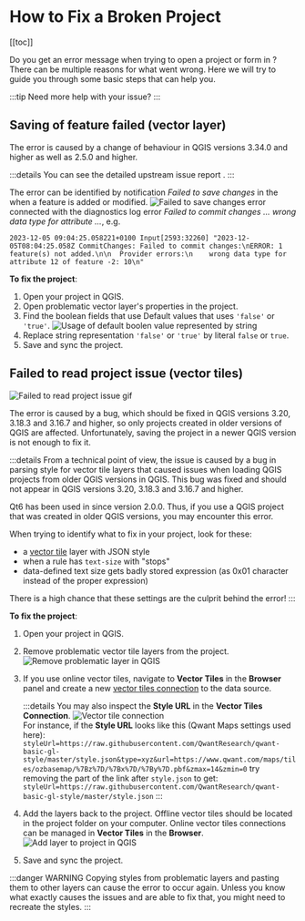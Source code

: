 # How to Fix a Broken Project
[[toc]]

Do you get an error message when trying to open a project or form in <MobileAppName />? There can be multiple reasons for what went wrong. Here we will try to guide you through some basic steps that can help you.

:::tip
Need more help with your issue? <CommunityJoin />
:::

## Saving of feature failed (vector layer)

<SinceBadge type="App" version="2.5.0" />

The error is caused by a change of behaviour in QGIS versions 3.34.0 and higher as well as <MobileAppName /> 2.5.0 and higher. 

:::details
You can see the detailed upstream issue report <GitHubRepo id="qgis/QGIS/issues/55517" desc="on this link" />. 
::: 

The error can be identified by notification *Failed to save changes* in the <MobileAppName /> when a feature is added or modified. 
![Failed to save changes error](./saving_failed_bug.png "Failed to save changes error")
connected with the diagnostics log error *Failed to commit changes ... wrong data type for attribute ...*, e.g.

```
2023-12-05 09:04:25.058221+0100 Input[2593:32260] "2023-12-05T08:04:25.058Z CommitChanges: Failed to commit changes:\nERROR: 1 feature(s) not added.\n\n  Provider errors:\n    wrong data type for attribute 12 of feature -2: 10\n"
```

**To fix the project**:
1. Open your <MainPlatformName /> project in QGIS.
2. Open problematic vector layer's properties in the project. 
3. Find the boolean fields that use Default values that uses `'false'` or `'true'`.
![Usage of default boolen value represented by string](./bad_default_val.png  "Usage of default boolen value represented by string")
4. Replace string representation `'false'` or `'true'` by literal `false` or `true`.
5. Save and sync the project.


## Failed to read project issue (vector tiles)

![Failed to read project issue gif](./error-dialog.gif "Failed to read project issue gif")

The error is caused by a bug, which should be fixed in QGIS versions 3.20, 3.18.3 and 3.16.7 and higher, so only projects created in older versions of QGIS are affected. Unfortunately, saving the project in a newer QGIS version is not enough to fix it.

:::details
From a technical point of view, the issue is caused by a bug in parsing <NoSpellcheck id="Mapbox GL" /> style for vector tile layers that caused issues when loading <NoSpellcheck id="Qt5-based" /> QGIS projects from older QGIS versions in <NoSpellcheck id="Qt6-based" /> QGIS. This bug was fixed and should not appear in QGIS versions 3.20, 3.18.3 and 3.16.7 and higher. 

Qt6 has been used in <MobileAppName /> since version 2.0.0. Thus, if you use a QGIS project that was created in older QGIS versions, you may encounter this error.

When trying to identify what to fix in your project, look for these:
- a [vector tile](../../gis/settingup_background_map/#vector-tiles) layer with JSON style
- when a rule has `text-size` with "stops"
- data-defined text size gets badly stored expression (as 0x01 character instead of the proper expression)

There is a high chance that these settings are the culprit behind the error!
:::

**To fix the project**:
1. Open your <MainPlatformName /> project in QGIS.
2. Remove problematic vector tile layers from the project. 
   ![Remove problematic layer in QGIS](./qgis-remove-layer.jpg "Remove problematic layer in QGIS")
   
3. If you use online vector tiles, navigate to **Vector Tiles** in the **Browser** panel and create a new [vector tiles connection](../../gis/settingup_background_map/#vector-tiles) to the data source. 
   
   :::details
   You may also inspect the **Style URL** in the **Vector Tiles Connection**.
   ![Vector tile connection](./qgis-vt-connection.jpg "Vector tile connection")    
   For instance, if the **Style URL** looks like this (Qwant Maps settings used here):
   `styleUrl=https://raw.githubusercontent.com/QwantResearch/qwant-basic-gl-style/master/style.json&type=xyz&url=https://www.qwant.com/maps/tiles/ozbasemap/%7Bz%7D/%7Bx%7D/%7By%7D.pbf&zmax=14&zmin=0`
   try removing the part of the link after `style.json` to get:
   `styleUrl=https://raw.githubusercontent.com/QwantResearch/qwant-basic-gl-style/master/style.json`
   :::
   
4. Add the layers back to the project.
   Offline vector tiles should be located in the project folder on your computer. Online vector tiles connections can be managed in **Vector Tiles** in the **Browser**.
   ![Add layer to project in QGIS](./qgis-add-layer.png "Add layer to project in QGIS")
   
5. Save and sync the project.

:::danger WARNING
Copying styles from problematic layers and pasting them to other layers can cause the error to occur again. Unless you know what exactly causes the issues and are able to fix that, you might need to recreate the styles.
:::

